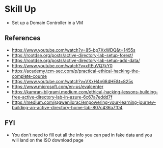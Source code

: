 # Skill Up
- Set up a Domain Controller in a VM

## References
- https://www.youtube.com/watch?v=85-bp7XxWDQ&t=1455s
- https://rootdse.org/posts/active-directory-lab-setup-forest/
- https://rootdse.org/posts/active-directory-lab-setup-add-data/
- https://www.youtube.com/watch?v=xftEuVQ7kY0
- https://academy.tcm-sec.com/p/practical-ethical-hacking-the-complete-course
- https://www.youtube.com/watch?v=VXxH4n684HE&t=825s
- https://www.microsoft.com/en-us/evalcenter
- https://kamran-bilgrami.medium.com/ethical-hacking-lessons-building-free-active-directory-lab-in-azure-6c67a7eddd7f
- https://medium.com/@gwenilorac/empowering-your-learning-journey-building-an-active-directory-home-lab-807c436a7f04

## FYI
- You don't need to fill out all the info you can pad in fake data and you will land on the ISO download page

